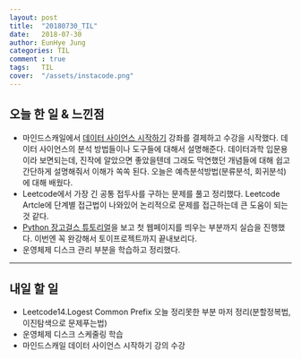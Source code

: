 ```yaml
---
layout: post
title:  "20180730_TIL"
date:   2018-07-30
author: EunHye Jung
categories: TIL
comment : true
tags:	TIL
cover:  "/assets/instacode.png"
---
```

   
## 오늘 한 일 & 느낀점  
* 마인드스캐일에서 [데이터 사이언스 시작하기](https://mindscale.kr/course/data-science/lectures) 강좌를 결제하고 수강을 시작했다. 데이터 사이언스의 분석 방법들이나 도구들에 대해서 설명해준다. 데이터과학 입문용이라 보면되는데, 진작에 알았으면 좋았을텐데 그래도 막연했던 개념들에 대해 쉽고 간단하게 설명해줘서 이해가 쏙쏙 된다. 오늘은 예측분석방법(분류분석, 회귀분석)에 대해 배웠다.       
* Leetcode에서 가장 긴 공통 접두사를 구하는 문제를 풀고 정리했다. Leetcode Artcle에 단계별 접근법이 나와있어 논리적으로 문제를 접근하는데 큰 도움이 되는것 같다.  
* [Python 장고걸스 튜토리얼](https://tutorial.djangogirls.org/ko/)을 보고 첫 웹페이지를 띄우는 부분까지 실습을 진행했다. 이번엔 꼭 완강해서 토이프로젝트까지 끝내보리다.  
* 운영체제 디스크 관리 부분을 학습하고 정리했다.  
  
    
- - -   
   
   
## 내일 할 일 
* Leetcode14.Logest Common Prefix 오늘 정리못한 부분 마저 정리(분할정복법, 이진탐색으로 문제푸는법)
* 운영체제 디스크 스케줄링 학습    
* 마인드스캐일 데이터 사이언스 시작하기 강의 수강   

   
